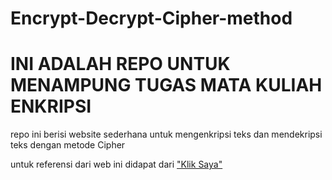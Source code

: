 # Encrypt-Decrypt-Cipher-method

<h1>INI ADALAH REPO UNTUK MENAMPUNG TUGAS MATA KULIAH ENKRIPSI</h1>
<p>
repo ini berisi website sederhana untuk mengenkripsi teks dan mendekripsi teks dengan metode Cipher
</p>

untuk referensi dari web ini didapat dari <a href="https://medium.com/bisa-ai/kriptografi-klasik-caesar-cipher-a33334fe2965">"Klik Saya"</a>
